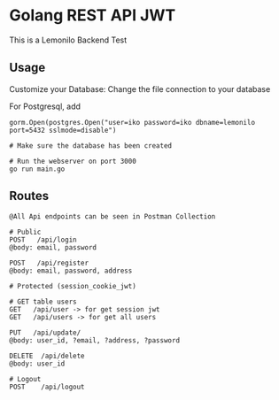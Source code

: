 # Golang REST API JWT

This is a Lemonilo Backend Test

## Usage

Customize your Database: Change the file connection to your database

For Postgresql, add
```
gorm.Open(postgres.Open("user=iko password=iko dbname=lemonilo port=5432 sslmode=disable")
```

```
# Make sure the database has been created

# Run the webserver on port 3000
go run main.go
```

## Routes

```
@All Api endpoints can be seen in Postman Collection

# Public
POST   /api/login
@body: email, password

POST   /api/register
@body: email, password, address

# Protected (session_cookie_jwt)

# GET table users
GET   /api/user -> for get session jwt
GET   /api/users -> for get all users

PUT   /api/update/
@body: user_id, ?email, ?address, ?password

DELETE  /api/delete
@body: user_id

# Logout
POST    /api/logout

```
